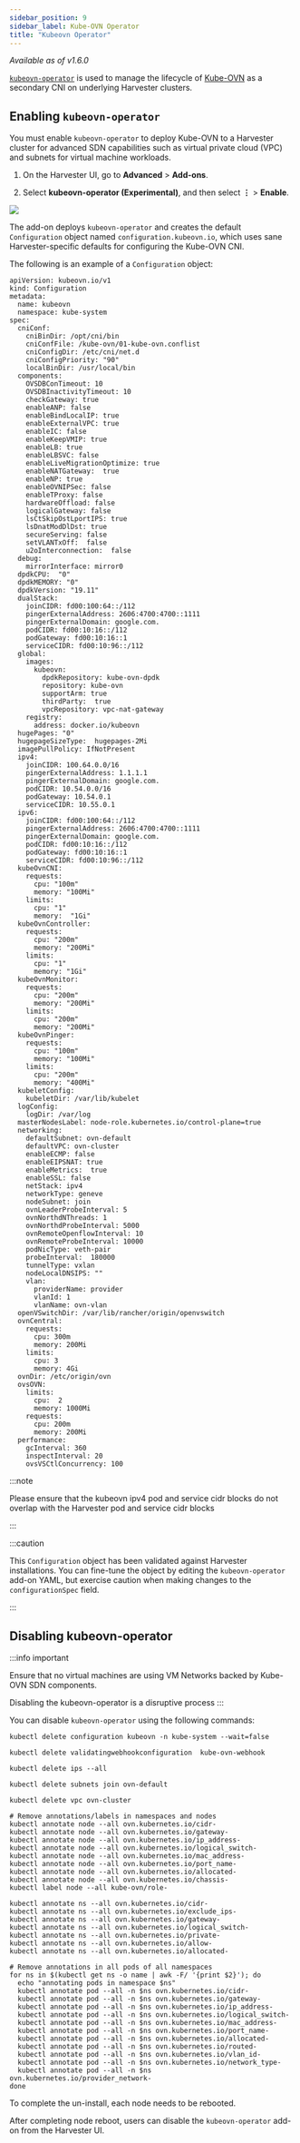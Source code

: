 ```yaml
---
sidebar_position: 9
sidebar_label: Kube-OVN Operator
title: "Kubeovn Operator"
---
```


<head>
  <link rel="canonical" href="https://docs.harvesterhci.io/v1.6/advanced/addons/kubeovn-operator"/>
</head>

_Available as of v1.6.0_

[`kubeovn-operator`](https://github.com/harvester/kubeovn-operator) is used to manage the lifecycle of [Kube-OVN](https://github.com/kubeovn/kube-ovn) as a secondary CNI on underlying Harvester clusters.

## Enabling `kubeovn-operator`

You must enable `kubeovn-operator` to deploy Kube-OVN to a Harvester cluster for advanced SDN capabilities such as virtual private cloud (VPC) and subnets for virtual machine workloads.

1. On the Harvester UI, go to **Advanced** > **Add-ons**.

1. Select **kubeovn-operator (Experimental)**, and then select **⋮** > **Enable**.

  ![](/img/kubeovn-operator.png)

The add-on deploys `kubeovn-operator` and creates the default `Configuration` object named `configuration.kubeovn.io`, which uses sane Harvester-specific defaults for configuring the Kube-OVN CNI.

The following is an example of a `Configuration` object:

```
apiVersion: kubeovn.io/v1
kind: Configuration
metadata:
  name: kubeovn
  namespace: kube-system
spec:
  cniConf:
    cniBinDir: /opt/cni/bin
    cniConfFile: /kube-ovn/01-kube-ovn.conflist
    cniConfigDir: /etc/cni/net.d
    cniConfigPriority: "90"
    localBinDir: /usr/local/bin
  components:
    OVSDBConTimeout: 10
    OVSDBInactivityTimeout: 10
    checkGateway: true
    enableANP: false
    enableBindLocalIP: true
    enableExternalVPC: true
    enableIC: false
    enableKeepVMIP: true
    enableLB: true
    enableLBSVC: false
    enableLiveMigrationOptimize: true
    enableNATGateway:  true
    enableNP: true
    enableOVNIPSec: false
    enableTProxy: false
    hardwareOffload: false
    logicalGateway: false
    lsCtSkipOstLportIPS: true
    lsDnatModDlDst: true
    secureServing: false
    setVLANTxOff:  false
    u2oInterconnection:  false
  debug:
    mirrorInterface: mirror0
  dpdkCPU:  "0"
  dpdkMEMORY: "0"
  dpdkVersion: "19.11"
  dualStack:
    joinCIDR: fd00:100:64::/112
    pingerExternalAddress: 2606:4700:4700::1111
    pingerExternalDomain: google.com.
    podCIDR: fd00:10:16::/112
    podGateway: fd00:10:16::1
    serviceCIDR: fd00:10:96::/112
  global:
    images:
      kubeovn:
        dpdkRepository: kube-ovn-dpdk
        repository: kube-ovn
        supportArm: true
        thirdParty:  true
        vpcRepository: vpc-nat-gateway
    registry:
      address: docker.io/kubeovn
  hugePages: "0"
  hugepageSizeType:  hugepages-2Mi
  imagePullPolicy: IfNotPresent
  ipv4:
    joinCIDR: 100.64.0.0/16
    pingerExternalAddress: 1.1.1.1
    pingerExternalDomain: google.com.
    podCIDR: 10.54.0.0/16
    podGateway: 10.54.0.1
    serviceCIDR: 10.55.0.1
  ipv6:
    joinCIDR: fd00:100:64::/112
    pingerExternalAddress: 2606:4700:4700::1111
    pingerExternalDomain: google.com.
    podCIDR: fd00:10:16::/112
    podGateway: fd00:10:16::1
    serviceCIDR: fd00:10:96::/112
  kubeOvnCNI:
    requests:
      cpu: "100m"
      memory: "100Mi"
    limits:
      cpu: "1"
      memory:  "1Gi"
  kubeOvnController:
    requests:
      cpu: "200m"
      memory: "200Mi"
    limits:
      cpu: "1"
      memory: "1Gi"
  kubeOvnMonitor:
    requests:
      cpu: "200m"
      memory: "200Mi"
    limits:
      cpu: "200m"
      memory: "200Mi"
  kubeOvnPinger:
    requests:
      cpu: "100m"
      memory: "100Mi"
    limits:
      cpu: "200m"
      memory: "400Mi"
  kubeletConfig:
    kubeletDir: /var/lib/kubelet
  logConfig:
    logDir: /var/log
  masterNodesLabel: node-role.kubernetes.io/control-plane=true
  networking:
    defaultSubnet: ovn-default
    defaultVPC: ovn-cluster
    enableECMP: false
    enableEIPSNAT: true
    enableMetrics:  true
    enableSSL: false
    netStack: ipv4
    networkType: geneve
    nodeSubnet: join
    ovnLeaderProbeInterval: 5
    ovnNorthdNThreads: 1
    ovnNorthdProbeInterval: 5000
    ovnRemoteOpenflowInterval: 10
    ovnRemoteProbeInterval: 10000
    podNicType: veth-pair
    probeInterval:  180000
    tunnelType: vxlan
    nodeLocalDNSIPS: ""
    vlan:
      providerName: provider
      vlanId: 1
      vlanName: ovn-vlan
  openVSwitchDir: /var/lib/rancher/origin/openvswitch
  ovnCentral:
    requests:
      cpu: 300m
      memory: 200Mi
    limits:
      cpu: 3
      memory: 4Gi
  ovnDir: /etc/origin/ovn
  ovsOVN:
    limits:
      cpu:  2
      memory: 1000Mi
    requests:
      cpu: 200m
      memory: 200Mi
  performance:
    gcInterval: 360
    inspectInterval: 20
    ovsVSCtlConcurrency: 100
```

:::note

Please ensure that the kubeovn ipv4 pod and service cidr blocks do not overlap with the Harvester pod and service cidr blocks

:::

:::caution

This `Configuration` object has been validated against Harvester installations. You can fine-tune the object by editing the `kubeovn-operator` add-on YAML, but exercise caution when making changes to the `configurationSpec` field.

:::

## Disabling kubeovn-operator
:::info important

Ensure that no virtual machines are using VM Networks backed by Kube-OVN SDN components.

Disabling the kubeovn-operator is a disruptive process
:::

You can disable `kubeovn-operator` using the following commands:

```
kubectl delete configuration kubeovn -n kube-system --wait=false

kubectl delete validatingwebhookconfiguration  kube-ovn-webhook

kubectl delete ips --all

kubectl delete subnets join ovn-default

kubectl delete vpc ovn-cluster

# Remove annotations/labels in namespaces and nodes
kubectl annotate node --all ovn.kubernetes.io/cidr-
kubectl annotate node --all ovn.kubernetes.io/gateway-
kubectl annotate node --all ovn.kubernetes.io/ip_address-
kubectl annotate node --all ovn.kubernetes.io/logical_switch-
kubectl annotate node --all ovn.kubernetes.io/mac_address-
kubectl annotate node --all ovn.kubernetes.io/port_name-
kubectl annotate node --all ovn.kubernetes.io/allocated-
kubectl annotate node --all ovn.kubernetes.io/chassis- 
kubectl label node --all kube-ovn/role-

kubectl annotate ns --all ovn.kubernetes.io/cidr-
kubectl annotate ns --all ovn.kubernetes.io/exclude_ips-
kubectl annotate ns --all ovn.kubernetes.io/gateway-
kubectl annotate ns --all ovn.kubernetes.io/logical_switch-
kubectl annotate ns --all ovn.kubernetes.io/private-
kubectl annotate ns --all ovn.kubernetes.io/allow-
kubectl annotate ns --all ovn.kubernetes.io/allocated-

# Remove annotations in all pods of all namespaces
for ns in $(kubectl get ns -o name | awk -F/ '{print $2}'); do
  echo "annotating pods in namespace $ns"
  kubectl annotate pod --all -n $ns ovn.kubernetes.io/cidr-
  kubectl annotate pod --all -n $ns ovn.kubernetes.io/gateway-
  kubectl annotate pod --all -n $ns ovn.kubernetes.io/ip_address-
  kubectl annotate pod --all -n $ns ovn.kubernetes.io/logical_switch-
  kubectl annotate pod --all -n $ns ovn.kubernetes.io/mac_address-
  kubectl annotate pod --all -n $ns ovn.kubernetes.io/port_name-
  kubectl annotate pod --all -n $ns ovn.kubernetes.io/allocated-
  kubectl annotate pod --all -n $ns ovn.kubernetes.io/routed-
  kubectl annotate pod --all -n $ns ovn.kubernetes.io/vlan_id-
  kubectl annotate pod --all -n $ns ovn.kubernetes.io/network_type-
  kubectl annotate pod --all -n $ns ovn.kubernetes.io/provider_network-
done
```

To complete the un-install, each node needs to be rebooted.

After completing node reboot, users can disable the `kubeovn-operator` add-on from the Harvester UI.
